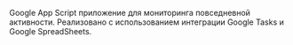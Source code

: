 Google App Script приложение для мониторинга повседневной активности. 
Реализовано с использованием интеграции Google Tasks и Google SpreadSheets.
